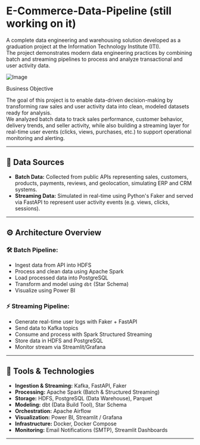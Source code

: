 # E-Commerce-Data-Pipeline (still working on it)
A complete data engineering and warehousing solution developed as a graduation project at the Information Technology Institute (ITI).  
The project demonstrates modern data engineering practices by combining batch and streaming pipelines to process and analyze transactional and user activity data.

![Image](https://github.com/user-attachments/assets/b73a8664-5111-4115-bed3-2ee90bf8e117)

Business Objective

The goal of this project is to enable data-driven decision-making by transforming raw sales and user activity data into clean, modeled datasets ready for analysis.  
We analyzed batch data to track sales performance, customer behavior, delivery trends, and seller activity, while also building a streaming layer for real-time user events (clicks, views, purchases, etc.) to support operational monitoring and alerting.

---

## 📁 Data Sources

- **Batch Data:** Collected from public APIs representing sales, customers, products, payments, reviews, and geolocation, simulating ERP and CRM systems.
- **Streaming Data:** Simulated in real-time using Python's Faker and served via FastAPI to represent user activity events (e.g. views, clicks, sessions).

---

## ⚙️ Architecture Overview

### 🛠 Batch Pipeline:
- Ingest data from API into HDFS  
- Process and clean data using Apache Spark  
- Load processed data into PostgreSQL  
- Transform and model using `dbt` (Star Schema)  
- Visualize using Power BI

### ⚡ Streaming Pipeline:
- Generate real-time user logs with Faker + FastAPI  
- Send data to Kafka topics  
- Consume and process with Spark Structured Streaming  
- Store data in HDFS and PostgreSQL  
- Monitor stream via Streamlit/Grafana

---

## 🧰 Tools & Technologies

- **Ingestion & Streaming:** Kafka, FastAPI, Faker  
- **Processing:** Apache Spark (Batch & Structured Streaming)  
- **Storage:** HDFS, PostgreSQL (Data Warehouse), Parquet  
- **Modeling:** dbt (Data Build Tool), Star Schema  
- **Orchestration:** Apache Airflow  
- **Visualization:** Power BI, Streamlit / Grafana  
- **Infrastructure:** Docker, Docker Compose  
- **Monitoring:** Email Notifications (SMTP), Streamlit Dashboards  

---


